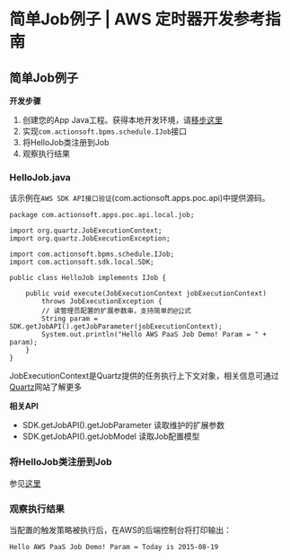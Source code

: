 # 简单Job例子 | AWS 定时器开发参考指南

## 简单Job例子

**开发步骤**

  1. 创建您的App Java工程。获得本地开发环境，请[移步这里](<https://docs.awspaas.com/reference-guide/aws-paas-mvc-reference-guide/ide/README.html>)
  2. 实现`com.actionsoft.bpms.schedule.IJob`接口
  3. 将HelloJob类注册到Job
  4. 观察执行结果

### HelloJob.java

该示例在`AWS SDK API接口验证`(com.actionsoft.apps.poc.api)中提供源码。
    
    
    package com.actionsoft.apps.poc.api.local.job;
    
    import org.quartz.JobExecutionContext;
    import org.quartz.JobExecutionException;
    
    import com.actionsoft.bpms.schedule.IJob;
    import com.actionsoft.sdk.local.SDK;
    
    public class HelloJob implements IJob {
    
        public void execute(JobExecutionContext jobExecutionContext)
            throws JobExecutionException {
            // 读管理员配置的扩展参数串，支持简单的@公式
            String param = SDK.getJobAPI().getJobParameter(jobExecutionContext);
            System.out.println("Hello AWS PaaS Job Demo! Param = " + param);
        }
    }
    

JobExecutionContext是Quartz提供的任务执行上下文对象，相关信息可通过[Quartz](<http://quartz-scheduler.org/>)网站了解更多

**相关API**

  * SDK.getJobAPI().getJobParameter 读取维护的扩展参数
  * SDK.getJobAPI().getJobModel 读取Job配置模型

### 将HelloJob类注册到Job

参见[这里](<../scheduler_management/create_job.html>)

### 观察执行结果

当配置的触发策略被执行后，在AWS的后端控制台将打印输出：
    
    
    Hello AWS PaaS Job Demo! Param = Today is 2015-08-19